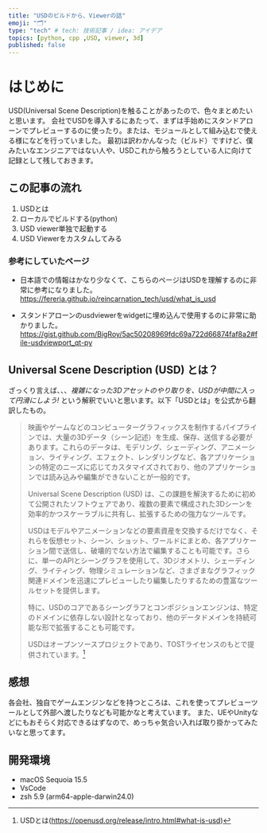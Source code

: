 ```yaml
---
title: "USDのビルドから、Viewerの話"
emoji: "🗂"
type: "tech" # tech: 技術記事 / idea: アイデア
topics: [python, cpp ,USD, viewer, 3d]
published: false
---
```


# はじめに
USD(Universal Scene Description)を触ることがあったので、色々まとめたいと思います。
会社でUSDを導入するにあたって、まずは手始めにスタンドアローンでプレビューするのに使ったり。または、モジュールとして組み込むで使える様になどを行っていました。
最初は訳わかんなった（ビルド）ですけど、僕みたいなエンジニアではない人や、USDこれから触ろうとしている人に向けて記録として残しておきます。

## この記事の流れ
1. USDとは
2. ローカルでビルドする(python)
3. USD viewer単独で起動する
4. USD Viewerをカスタムしてみる

### 参考にしていたページ

- 日本語での情報はかなり少なくて、こちらのページはUSDを理解するのに非常に参考になりました。
https://fereria.github.io/reincarnation_tech/usd/what_is_usd

- スタンドアローンのusdviewerをwidgetに埋め込んで使用するのに非常に助かりました。
https://gist.github.com/BigRoy/5ac50208969fdc69a722d66874faf8a2#file-usdviewport_qt-py

## Universal Scene Description (USD) とは？
ざっくり言えば、、、*複雑になった3Dアセットのやり取りを、USDが中間に入って円滑にしよう!*
という解釈でいいと思います。以下「USDとは」を公式から翻訳したもの。

> 映画やゲームなどのコンピューターグラフィックスを制作するパイプラインでは、大量の3Dデータ（シーン記述）を生成、保存、送信する必要があります。これらのデータは、モデリング、シェーディング、アニメーション、ライティング、エフェクト、レンダリングなど、各アプリケーションの特定のニーズに応じてカスタマイズされており、他のアプリケーションでは読み込みや編集ができないことが一般的です。
> 
> Universal Scene Description (USD) は、この課題を解決するために初めて公開されたソフトウェアであり、複数の要素で構成された3Dシーンを効率的かつスケーラブルに共有し、拡張するための強力なツールです。
> 
> USDはモデルやアニメーションなどの要素資産を交換するだけでなく、それらを仮想セット、シーン、ショット、ワールドにまとめ、各アプリケーション間で送信し、破壊的でない方法で編集することも可能です。さらに、単一のAPIとシーングラフを使用して、3Dジオメトリ、シェーディング、ライティング、物理シミュレーションなど、さまざまなグラフィック関連ドメインを迅速にプレビューしたり編集したりするための豊富なツールセットを提供します。
> 
> 特に、USDのコアであるシーングラフとコンポジションエンジンは、特定のドメインに依存しない設計となっており、他のデータドメインを持続可能な形で拡張することも可能です。
> 
> USDはオープンソースプロジェクトであり、TOSTライセンスのもとで提供されています。[^1]

[^1]:USDとは(https://openusd.org/release/intro.html#what-is-usd)

## 感想
各会社、独自でゲームエンジンなどを持つところは、これを使ってプレビューツールとして外部へ渡したりなども可能かなと考えています。
また、UEやUnityなどにもおそらく対応できるはずなので、めっちゃ気合い入れば取り掛かってみたいなと思ってます。

## 開発環境
- macOS Sequoia 15.5
- VsCode
- zsh 5.9 (arm64-apple-darwin24.0)